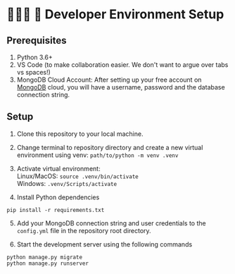 # 👩🏼‍💻 🚀 Developer Environment Setup
## Prerequisites
1. Python 3.6+
2. VS Code (to make collaboration easier. We don't want to argue over tabs vs spaces!)
3. MongoDB Cloud Account: After setting up your free account on [MongoDB](https://www.mongodb.com/cloud/atlas/register) cloud, you will have a username, password and the database connection string.
## Setup
1. Clone this repository to your local machine.

2. Change terminal to repository directory and create a new virtual environment using venv: `path/to/python -m venv .venv`

3. Activate virtual environment:<br/>
Linux/MacOS:  `source .venv/bin/activate`<br/>
Windows:  `.venv/Scripts/activate`<br/>

4. Install Python dependencies
```Text
pip install -r requirements.txt
```

5. Add your MongoDB connection string and user credentials to the `config.yml` file in the repository root directory.

6. Start the development server using the following commands 
```Text
python manage.py migrate
python manage.py runserver
```
